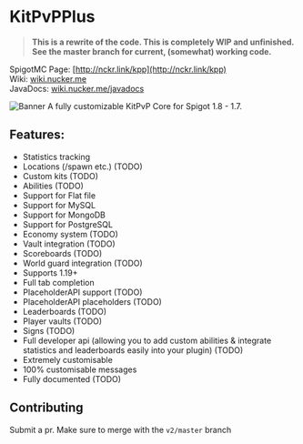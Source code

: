 # KitPvPPlus
> **This is a rewrite of the code. This is completely WIP and unfinished. See the master branch for current, (somewhat) 
working code.**  


SpigotMC Page: [http://nckr.link/kpp](http://nckr.link/kpp)  
Wiki: [wiki.nucker.me](https://wiki.nucker.me)  
JavaDocs: [wiki.nucker.me/javadocs](https://jdocs.nucker.me)  

![Banner](https://i.imgur.com/AccloGO.png)
A fully customizable KitPvP Core for Spigot 1.8 - 1.7.

## Features:
- Statistics tracking
- Locations (/spawn etc.) (TODO)
- Custom kits (TODO)
- Abilities (TODO)
- Support for Flat file
- Support for MySQL
- Support for MongoDB
- Support for PostgreSQL
- Economy system (TODO)
- Vault integration (TODO)
- Scoreboards (TODO)
- World guard integration (TODO)
- Supports 1.19+
- Full tab completion
- PlaceholderAPI support (TODO)
- PlaceholderAPI placeholders (TODO)
- Leaderboards (TODO)
- Player vaults (TODO)
- Signs (TODO)
- Full developer api (allowing you to add custom abilities & integrate statistics
and leaderboards easily into your plugin) (TODO)
- Extremely customisable
- 100% customisable messages
- Fully documented (TODO)

## Contributing
Submit a pr. Make sure to merge with the `v2/master` branch
